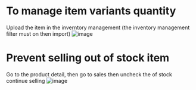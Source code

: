 # To manage item variants quantity 
Upload the item in the inverntory management (the inventory management filter must on then import)
![image](https://github.com/user-attachments/assets/b52a6f17-5949-4031-b670-f45ad6dc36db)

# Prevent selling out of stock item
Go to the product detail, then go to sales then uncheck the of stock continue selling
![image](https://github.com/user-attachments/assets/06f55f0b-9b56-4eec-8d02-2211933db25b)
